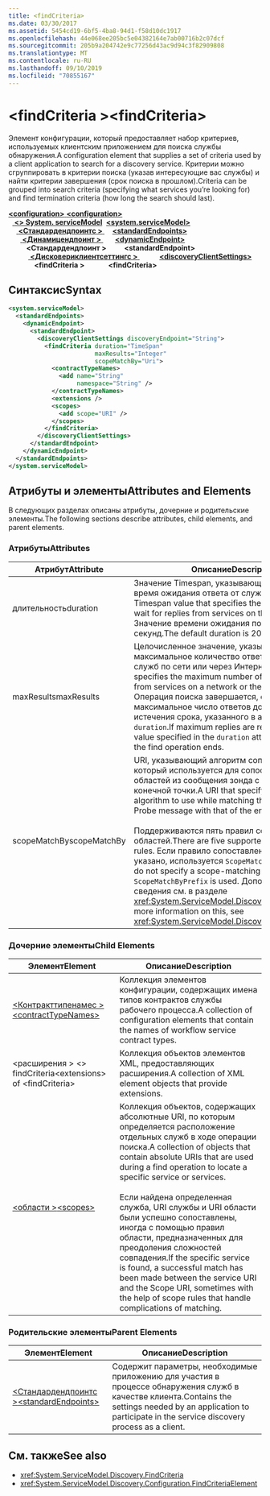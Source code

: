 ```yaml
---
title: <findCriteria>
ms.date: 03/30/2017
ms.assetid: 5454cd19-6bf5-4ba8-94d1-f58d10dc1917
ms.openlocfilehash: 44e068ee205bc5e04382164e7ab00716b2c07dcf
ms.sourcegitcommit: 205b9a204742e9c77256d43ac9d94c3f82909808
ms.translationtype: MT
ms.contentlocale: ru-RU
ms.lasthandoff: 09/10/2019
ms.locfileid: "70855167"
---
```

# <a name="findcriteria"></a><span data-ttu-id="f7077-101">\<findCriteria ></span><span class="sxs-lookup"><span data-stu-id="f7077-101">\<findCriteria></span></span>
<span data-ttu-id="f7077-102">Элемент конфигурации, который предоставляет набор критериев, используемых клиентским приложением для поиска службы обнаружения.</span><span class="sxs-lookup"><span data-stu-id="f7077-102">A configuration element that supplies a set of criteria used by a client application to search for a discovery service.</span></span> <span data-ttu-id="f7077-103">Критерии можно сгруппировать в критерии поиска (указав интересующие вас службы) и найти критерии завершения (срок поиска в прошлом).</span><span class="sxs-lookup"><span data-stu-id="f7077-103">Criteria can be grouped into search criteria (specifying what services you’re looking for) and find termination criteria (how long the search should last).</span></span>  
  
<span data-ttu-id="f7077-104">[ **\<configuration>** ](../configuration-element.md)</span><span class="sxs-lookup"><span data-stu-id="f7077-104">[**\<configuration>**](../configuration-element.md)</span></span>\
<span data-ttu-id="f7077-105">&nbsp;&nbsp;[ **\<> System. serviceModel**](system-servicemodel.md)</span><span class="sxs-lookup"><span data-stu-id="f7077-105">&nbsp;&nbsp;[**\<system.serviceModel>**](system-servicemodel.md)</span></span>\
<span data-ttu-id="f7077-106">&nbsp;&nbsp;&nbsp;&nbsp;[ **\<Стандардендпоинтс >** ](standardendpoints.md)</span><span class="sxs-lookup"><span data-stu-id="f7077-106">&nbsp;&nbsp;&nbsp;&nbsp;[**\<standardEndpoints>**](standardendpoints.md)</span></span>\
<span data-ttu-id="f7077-107">&nbsp;&nbsp;&nbsp;&nbsp;&nbsp;&nbsp;[ **\<Динамицендпоинт >** ](dynamicendpoint.md)</span><span class="sxs-lookup"><span data-stu-id="f7077-107">&nbsp;&nbsp;&nbsp;&nbsp;&nbsp;&nbsp;[**\<dynamicEndpoint>**](dynamicendpoint.md)</span></span>\
<span data-ttu-id="f7077-108">&nbsp;&nbsp;&nbsp;&nbsp;&nbsp;&nbsp;&nbsp;&nbsp; **\<Стандардендпоинт >** </span><span class="sxs-lookup"><span data-stu-id="f7077-108">&nbsp;&nbsp;&nbsp;&nbsp;&nbsp;&nbsp;&nbsp;&nbsp;**\<standardEndpoint>**</span></span>\
<span data-ttu-id="f7077-109">&nbsp;&nbsp;&nbsp;&nbsp;&nbsp;&nbsp;&nbsp;&nbsp;&nbsp;&nbsp;[ **\<Дисковериклиентсеттингс >** ](discoveryclientsettings.md)</span><span class="sxs-lookup"><span data-stu-id="f7077-109">&nbsp;&nbsp;&nbsp;&nbsp;&nbsp;&nbsp;&nbsp;&nbsp;&nbsp;&nbsp;[**\<discoveryClientSettings>**](discoveryclientsettings.md)</span></span>\
<span data-ttu-id="f7077-110">&nbsp;&nbsp;&nbsp;&nbsp;&nbsp;&nbsp;&nbsp;&nbsp;&nbsp;&nbsp;&nbsp;&nbsp; **\<findCriteria >**</span><span class="sxs-lookup"><span data-stu-id="f7077-110">&nbsp;&nbsp;&nbsp;&nbsp;&nbsp;&nbsp;&nbsp;&nbsp;&nbsp;&nbsp;&nbsp;&nbsp;**\<findCriteria>**</span></span>  
  
## <a name="syntax"></a><span data-ttu-id="f7077-111">Синтаксис</span><span class="sxs-lookup"><span data-stu-id="f7077-111">Syntax</span></span>  
  
```xml  
<system.serviceModel>
  <standardEndpoints>
    <dynamicEndpoint>
      <standardEndpoint>
        <discoveryClientSettings discoveryEndpoint="String">
          <findCriteria duration="TimeSpan"
                        maxResults="Integer"
                        scopeMatchBy="Uri">
            <contractTypeNames>
              <add name="String"
                   namespace="String" />
            </contractTypeNames>
            <extensions />
            <scopes>
              <add scope="URI" />
            </scopes>
          </findCriteria>
        </discoveryClientSettings>
      </standardEndpoint>
    </dynamicEndpoint>
  </standardEndpoints>
</system.serviceModel>
```  
  
## <a name="attributes-and-elements"></a><span data-ttu-id="f7077-112">Атрибуты и элементы</span><span class="sxs-lookup"><span data-stu-id="f7077-112">Attributes and Elements</span></span>  
 <span data-ttu-id="f7077-113">В следующих разделах описаны атрибуты, дочерние и родительские элементы.</span><span class="sxs-lookup"><span data-stu-id="f7077-113">The following sections describe attributes, child elements, and parent elements.</span></span>  
  
### <a name="attributes"></a><span data-ttu-id="f7077-114">Атрибуты</span><span class="sxs-lookup"><span data-stu-id="f7077-114">Attributes</span></span>  
  
|<span data-ttu-id="f7077-115">Атрибут</span><span class="sxs-lookup"><span data-stu-id="f7077-115">Attribute</span></span>|<span data-ttu-id="f7077-116">Описание</span><span class="sxs-lookup"><span data-stu-id="f7077-116">Description</span></span>|  
|---------------|-----------------|  
|<span data-ttu-id="f7077-117">длительность</span><span class="sxs-lookup"><span data-stu-id="f7077-117">duration</span></span>|<span data-ttu-id="f7077-118">Значение Timespan, указывающее максимальное время ожидания ответа от служб в сети.</span><span class="sxs-lookup"><span data-stu-id="f7077-118">A Timespan value that specifies the maximum time to wait for replies from services on the network.</span></span> <span data-ttu-id="f7077-119">Значение времени ожидания по умолчанию - 20 секунд.</span><span class="sxs-lookup"><span data-stu-id="f7077-119">The default duration is 20 seconds.</span></span>|  
|<span data-ttu-id="f7077-120">maxResults</span><span class="sxs-lookup"><span data-stu-id="f7077-120">maxResults</span></span>|<span data-ttu-id="f7077-121">Целочисленное значение, указывающее максимальное количество ответов, ожидаемых от служб по сети или через Интернет.</span><span class="sxs-lookup"><span data-stu-id="f7077-121">An integer that specifies the maximum number of replies to wait for, from services on a network or the Internet.</span></span> <span data-ttu-id="f7077-122">Операция поиска завершается, если максимальное число ответов достигнуто до истечения срока, указанного в атрибуте `duration`.</span><span class="sxs-lookup"><span data-stu-id="f7077-122">If maximum replies are received before the value specified in the `duration` attribute has elapsed, the find operation ends.</span></span>|  
|<span data-ttu-id="f7077-123">scopeMatchBy</span><span class="sxs-lookup"><span data-stu-id="f7077-123">scopeMatchBy</span></span>|<span data-ttu-id="f7077-124">URI, указывающий алгоритм сопоставления, который используется для сопоставления областей из сообщения зонда с областями из конечной точки.</span><span class="sxs-lookup"><span data-stu-id="f7077-124">A URI that specify the matching algorithm to use while matching the scopes in the Probe message with that of the endpoint.</span></span><br /><br /> <span data-ttu-id="f7077-125">Поддерживаются пять правил сопоставления областей.</span><span class="sxs-lookup"><span data-stu-id="f7077-125">There are five supported scope-matching rules.</span></span> <span data-ttu-id="f7077-126">Если правило сопоставления областей не указано, используется `ScopeMatchByPrefix`.</span><span class="sxs-lookup"><span data-stu-id="f7077-126">If you do not specify a scope-matching rule, `ScopeMatchByPrefix` is used.</span></span> <span data-ttu-id="f7077-127">Дополнительные сведения см. в разделе <xref:System.ServiceModel.Discovery.FindCriteria>.</span><span class="sxs-lookup"><span data-stu-id="f7077-127">For more information on this, see <xref:System.ServiceModel.Discovery.FindCriteria>.</span></span>|  
  
### <a name="child-elements"></a><span data-ttu-id="f7077-128">Дочерние элементы</span><span class="sxs-lookup"><span data-stu-id="f7077-128">Child Elements</span></span>  
  
|<span data-ttu-id="f7077-129">Элемент</span><span class="sxs-lookup"><span data-stu-id="f7077-129">Element</span></span>|<span data-ttu-id="f7077-130">Описание</span><span class="sxs-lookup"><span data-stu-id="f7077-130">Description</span></span>|  
|-------------|-----------------|  
|[<span data-ttu-id="f7077-131">\<Контракттипенамес ></span><span class="sxs-lookup"><span data-stu-id="f7077-131">\<contractTypeNames></span></span>](contracttypenames.md)|<span data-ttu-id="f7077-132">Коллекция элементов конфигурации, содержащих имена типов контрактов службы рабочего процесса.</span><span class="sxs-lookup"><span data-stu-id="f7077-132">A collection of configuration elements that contain the names of workflow service contract types.</span></span>|  
|<span data-ttu-id="f7077-133">\<расширения > \<> findCriteria</span><span class="sxs-lookup"><span data-stu-id="f7077-133">\<extensions> of \<findCriteria></span></span>|<span data-ttu-id="f7077-134">Коллекция объектов элементов XML, предоставляющих расширения.</span><span class="sxs-lookup"><span data-stu-id="f7077-134">A collection of XML element objects that provide extensions.</span></span>|  
|[<span data-ttu-id="f7077-135">\<области ></span><span class="sxs-lookup"><span data-stu-id="f7077-135">\<scopes></span></span>](scopes.md)|<span data-ttu-id="f7077-136">Коллекция объектов, содержащих абсолютные URI, по которым определяется расположение отдельных служб в ходе операции поиска.</span><span class="sxs-lookup"><span data-stu-id="f7077-136">A collection of objects that contain absolute URIs that are used during a find operation to locate a specific service or services.</span></span><br /><br /> <span data-ttu-id="f7077-137">Если найдена определенная служба, URI службы и URI области были успешно сопоставлены, иногда с помощью правил области, предназначенных для преодоления сложностей совпадения.</span><span class="sxs-lookup"><span data-stu-id="f7077-137">If the specific service is found, a successful match has been made between the service URI and the Scope URI, sometimes with the help of scope rules that handle complications of matching.</span></span>|  
  
### <a name="parent-elements"></a><span data-ttu-id="f7077-138">Родительские элементы</span><span class="sxs-lookup"><span data-stu-id="f7077-138">Parent Elements</span></span>  
  
|<span data-ttu-id="f7077-139">Элемент</span><span class="sxs-lookup"><span data-stu-id="f7077-139">Element</span></span>|<span data-ttu-id="f7077-140">Описание</span><span class="sxs-lookup"><span data-stu-id="f7077-140">Description</span></span>|  
|-------------|-----------------|  
|[<span data-ttu-id="f7077-141">\<Стандардендпоинтс ></span><span class="sxs-lookup"><span data-stu-id="f7077-141">\<standardEndpoints></span></span>](standardendpoints.md)|<span data-ttu-id="f7077-142">Содержит параметры, необходимые приложению для участия в процессе обнаружения служб в качестве клиента.</span><span class="sxs-lookup"><span data-stu-id="f7077-142">Contains the settings needed by an application to participate in the service discovery process as a client.</span></span>|  
  
## <a name="see-also"></a><span data-ttu-id="f7077-143">См. также</span><span class="sxs-lookup"><span data-stu-id="f7077-143">See also</span></span>

- <xref:System.ServiceModel.Discovery.FindCriteria>
- <xref:System.ServiceModel.Discovery.Configuration.FindCriteriaElement>
